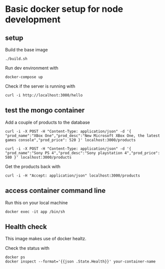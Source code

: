 # Basic docker setup for node development

## setup

Build the base image

```
./build.sh
```

Run dev environment with

```
docker-compose up
```

Check if the server is running with

```
curl -i http://localhost:3000/hello
```

## test the mongo container

Add a couple of products to the database

```
curl -i -X POST -H "Content-Type: application/json" -d '{ "prod_name":"XBox One","prod_desc":"New Microsoft XBox One, the latest games console","prod_price": 520 }' localhost:3000/products

curl -i -X POST -H "Content-Type: application/json" -d '{ "prod_name":"Sony PS 4","prod_desc":"Sony playstation 4","prod_price": 580 }' localhost:3000/products
```

Get the products back with

```
curl -i -H "Accept: application/json" localhost:3000/products
```

## access container command line

Run this on your local machine

```
docker exec -it app /bin/sh
```

## Health check

This image makes use of docker healtz.

Check the status with

```
docker ps
docker inspect --format='{{json .State.Health}}' your-container-name
```
